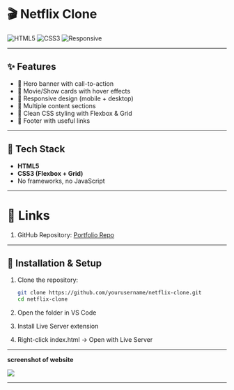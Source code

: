 # 🎬 Netflix Clone

![HTML5](https://img.shields.io/badge/HTML5-orange?logo=html5&logoColor=white)
![CSS3](https://img.shields.io/badge/CSS3-blue?logo=css3&logoColor=white)
![Responsive](https://img.shields.io/badge/Responsive-Yes-brightgreen)

---

## ✨ Features
- 🎥 Hero banner with call-to-action
- 📂 Movie/Show cards with hover effects
- 📱 Responsive design (mobile + desktop)
- 📑 Multiple content sections
- 🎨 Clean CSS styling with Flexbox & Grid
- 🔗 Footer with useful links

---

## 🧰 Tech Stack
- **HTML5**  
- **CSS3 (Flexbox + Grid)**  
- No frameworks, no JavaScript

---

# 🔗 Links

1. GitHub Repository: [ Portfolio Repo](https://github.com/codewithjoshuakj/netflix-clone.git)

---

## 📂 Installation & Setup

1. Clone the repository:
   ```bash
   git clone https://github.com/yourusername/netflix-clone.git
   cd netflix-clone
2. Open the folder in VS Code

3. Install Live Server extension

4. Right-click index.html → Open with Live Server

---

**screenshot of website**
  
   <img src="assets/img/screenshots.png"> 

---
